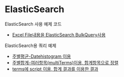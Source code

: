 # ElasticSearch
ElasticSearch 사용 예제 코드
- [Excel File내용을 ElasticSearch BulkQuery사용][ex1]

ElasticSearch용 쿼리 예제
- [주별평균-Datehistogram 이용][dsl1]
- [주별합계-여러항목(multiTerms)이용, 합계항목으로 정렬][dsl2]
- [terms에 script 이용, 합계 결과를 이용한 결과][dsl3]







[ex1]:https://github.com/korn4626/ElasticSearch/blob/main/ExlToBulk.py
[dsl1]:https://github.com/korn4626/ElasticSearch/blob/main/QueryDSL/Aggregations1.json
[dsl2]:https://github.com/korn4626/ElasticSearch/blob/main/QueryDSL/Aggregations2.json
[dsl3]:https://github.com/korn4626/ElasticSearch/blob/main/QueryDSL/Aggregations3.json
